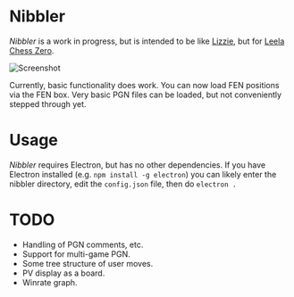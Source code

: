 # Nibbler

*Nibbler* is a work in progress, but is intended to be like [Lizzie](https://github.com/featurecat/lizzie), but for [Leela Chess Zero](https://github.com/LeelaChessZero/lc0).

![Screenshot](https://user-images.githubusercontent.com/16438795/58711394-613a2d80-83b6-11e9-9fcd-7d2f2a45159c.png)

Currently, basic functionality does work. You can now load FEN positions via the FEN box. Very basic PGN files can be loaded, but not conveniently stepped through yet.

# Usage

*Nibbler* requires Electron, but has no other dependencies. If you have Electron installed (e.g. `npm install -g electron`) you can likely enter the nibbler directory, edit the `config.json` file, then do `electron .`

# TODO

* Handling of PGN comments, etc.
* Support for multi-game PGN.
* Some tree structure of user moves.
* PV display as a board.
* Winrate graph.
